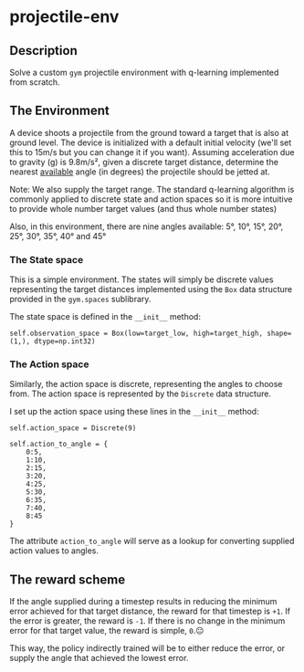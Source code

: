 # projectile-env
## Description
Solve a custom `gym` projectile environment with q-learning implemented from scratch.

## The Environment
A device shoots a projectile from the ground toward a target that is also at ground level. The device is initialized with a default initial velocity (we'll set this to 15m/s but you can change it if you want). Assuming acceleration due to gravity (g) is 9.8m/s², given a discrete target distance, determine the nearest <ins>available</ins> angle (in degrees) the projectile should be jetted at. 

Note: We also supply the target range. The standard q-learning algorithm is commonly applied to discrete state and action spaces so it is more intuitive to provide whole number target values (and thus whole number states)

Also, in this environment, there are nine angles available: 5°, 10°, 15°, 20°, 25°, 30°, 35°, 40° and 45°

### The State space
This is a simple environment. The states will simply be discrete values representing the target distances implemented using the `Box` data structure provided in the `gym.spaces` sublibrary.

The state space is defined in the `__init__` method:
```
self.observation_space = Box(low=target_low, high=target_high, shape=(1,), dtype=np.int32)
```

### The Action space
Similarly, the action space is discrete, representing the angles to choose from. The action space is represented by the `Discrete` data structure.

I set up the action space using these lines in the `__init__` method:
```
self.action_space = Discrete(9)

self.action_to_angle = {
    0:5,
    1:10,
    2:15,
    3:20,
    4:25, 
    5:30, 
    6:35, 
    7:40,
    8:45
}
```
The attribute `action_to_angle` will serve as a lookup for converting supplied action values to angles.

## The reward scheme
If the angle supplied during a timestep results in reducing the minimum error achieved for that target distance, the reward for that timestep is `+1`. If the error is greater, the reward is `-1`. If there is no change in the minimum error for that target value, the reward is simple, `0`.😐

This way, the policy indirectly trained will be to either reduce the error, or supply the angle that achieved the lowest error.  
  